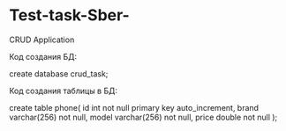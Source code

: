 # Test-task-Sber-
CRUD Application


Код создания БД:

create database crud_task;


Код создания таблицы в БД:

create table phone(
id int not null primary key auto_increment,
brand varchar(256) not null,
model varchar(256) not null,
price double not null
);
